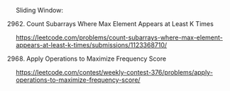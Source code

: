Sliding Window:

2962. Count Subarrays Where Max Element Appears at Least K Times

https://leetcode.com/problems/count-subarrays-where-max-element-appears-at-least-k-times/submissions/1123368710/

2968. Apply Operations to Maximize Frequency Score

https://leetcode.com/contest/weekly-contest-376/problems/apply-operations-to-maximize-frequency-score/
